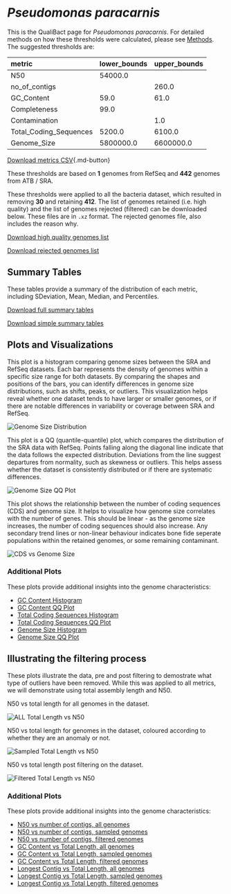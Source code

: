 # *Pseudomonas paracarnis*

This is the QualiBact page for *Pseudomonas paracarnis*. For detailed methods on how these thresholds were calculated, please see [Methods](../../methods.md).
The suggested thresholds are: 

| metric                 | lower_bounds   | upper_bounds   |
|:-----------------------|:---------------|:---------------|
| N50                    | 54000.0        |                |
| no_of_contigs          |                | 260.0          |
| GC_Content             | 59.0           | 61.0           |
| Completeness           | 99.0           |                |
| Contamination          |                | 1.0            |
| Total_Coding_Sequences | 5200.0         | 6100.0         |
| Genome_Size            | 5800000.0      | 6600000.0      |

[Download metrics CSV](Pseudomonas_paracarnis_metrics.csv){.md-button}


These thresholds are based on **1** genomes from RefSeq and **442** genomes from ATB / SRA.

These thresholds were applied to all the bacteria dataset, which resulted in removing **30** and retaining **412**.
The list of genomes retained (i.e. high quality) and the list of genomes rejected (filtered) can be downloaded below. These files are in `.xz` format. The rejected genomes file, also includes the reason why.

[Download high quality genomes list](Pseudomonas_paracarnis_high_quality_genomes.csv.xz)


[Download rejected genomes list](Pseudomonas_paracarnis_filtered_out_genomes.csv.xz)



## Summary Tables
These tables provide a summary of the distribution of each metric, including SDeviation, Mean, Median, and Percentiles.

[Download full summary tables](summary.csv)

[Download simple summary tables](selected_summary.csv)

## Plots and Visualizations

This plot is a histogram comparing genome sizes between the SRA and RefSeq datasets. Each bar represents the density of genomes within a specific size range for both datasets. By comparing the shapes and positions of the bars, you can identify differences in genome size distributions, such as shifts, peaks, or outliers. This visualization helps reveal whether one dataset tends to have larger or smaller genomes, or if there are notable differences in variability or coverage between SRA and RefSeq.

![Genome Size Distribution](Genome_Size_refseq_histogram_kde.png)

This plot is a QQ (quantile-quantile) plot, which compares the distribution of the SRA data with RefSeq. Points falling along the diagonal line indicate that the data follows the expected distribution. Deviations from the line suggest departures from normality, such as skewness or outliers. This helps assess whether the dataset is consistently distributed or if there are systematic differences.

![Genome Size QQ Plot](Genome_Size_refseq_qqplot.png)

This plot shows the relationship between the number of coding sequences (CDS) and genome size. It helps to visualize how genome size correlates with the number of genes. This should be linear - as the genome size increases, the number of coding sequences should also increase. Any secondary trend lines or non-linear behaviour indicates bone fide seperate populations within the retained genomes, or some remaining contaminant. 

![CDS vs Genome Size](Pseudomonas_paracarnis_CDS_vs_Genome_Size.png)

### Additional Plots

These plots provide additional insights into the genome characteristics:

- [GC Content Histogram](GC_Content_refseq_histogram_kde.png)
- [GC Content QQ Plot](GC_Content_refseq_qqplot.png)
- [Total Coding Sequences Histogram](Total_Coding_Sequences_refseq_histogram_kde.png)
- [Total Coding Sequences QQ Plot](Total_Coding_Sequences_refseq_qqplot.png)
- [Genome Size Histogram](Genome_Size_refseq_histogram_kde.png)
- [Genome Size QQ Plot](Genome_Size_refseq_qqplot.png)
## Illustrating the filtering process
These plots illustrate the data, pre and post filtering to demostrate what type of outliers have been removed. While this was applied to all metrics, we will demonstrate using total assembly length and N50.

N50 vs total length for all genomes in the dataset.

![ALL Total Length vs N50](Pseudomonas_paracarnis_all_total_length_N50.png)

N50 vs total length for genomes in the dataset, coloured according to whether they are an anomaly or not.

![Sampled Total Length vs N50](Pseudomonas_paracarnis_sample_total_length_N50.png)

N50 vs total length post filtering on the dataset.

![Filtered Total Length vs N50](Pseudomonas_paracarnis_filt_total_length_N50.png)

### Additional Plots

These plots provide additional insights into the genome characteristics:

- [N50 vs number of contigs, all genomes](Pseudomonas_paracarnis_all_N50_number.png)
- [N50 vs number of contigs, sampled genomes](Pseudomonas_paracarnis_sample_N50_number.png)
- [N50 vs number of contigs, filtered genomes](Pseudomonas_paracarnis_filt_N50_number.png)
- [GC Content vs Total Length, all genomes](Pseudomonas_paracarnis_all_total_length_GC_Content.png)
- [GC Content vs Total Length, sampled genomes](Pseudomonas_paracarnis_sample_total_length_GC_Content.png)
- [GC Content vs Total Length, filtered genomes](Pseudomonas_paracarnis_filt_total_length_GC_Content.png)
- [Longest Contig vs Total Length, all genomes](Pseudomonas_paracarnis_all_total_length_longest.png)
- [Longest Contig vs Total Length, sampled genomes](Pseudomonas_paracarnis_sample_total_length_longest.png)
- [Longest Contig vs Total Length, filtered genomes](Pseudomonas_paracarnis_filt_total_length_longest.png)
